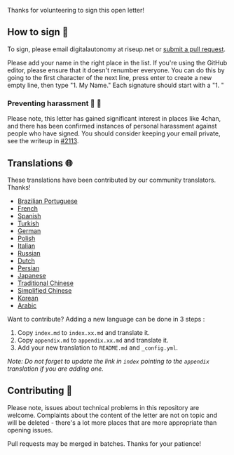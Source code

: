 
Thanks for volunteering to sign this open letter!

## How to sign :memo:

To sign, please email digitalautonomy at riseup.net or [submit a pull request](https://github.com/rms-open-letter/rms-open-letter.github.io/pulls).

Please add your name in the right place in the list. If you're using the GitHub editor, please ensure that it doesn't renumber everyone. You can do this by going to the first character of the next line, press enter to create a new empty line, then type "1. My Name." Each signature should start with a "1. "

### Preventing harassment :closed_lock_with_key: :email:

Please note, this letter has gained significant interest in places like 4chan, and there has been confirmed instances of personal harassment against people who have signed. You should consider keeping your email private, see the writeup in [#2113](https://github.com/rms-open-letter/rms-open-letter.github.io/issues/2113#issuecomment-807539234).

## Translations :globe_with_meridians:

These translations have been contributed by our community translators. Thanks!

- [Brazilian Portuguese][pt_BR]
- [French][fr]
- [Spanish][es]
- [Turkish][tr]
- [German][de]
- [Polish][pl]
- [Italian][it]
- [Russian][ru]
- [Dutch][nl]
- [Persian][fa]
- [Japanese][ja]
- [Traditional Chinese][zh_TW]
- [Simplified Chinese][zh_CN]
- [Korean][ko]
- [Arabic][ar]

[pt_BR]: index.pt.md
[fr]: index.fr.md
[es]: index.es.md
[tr]: index.tr.md
[de]: index.de.md
[pl]: index.pl.md
[it]: index.it.md
[ru]: index.ru.md
[nl]: index.nl.md
[fa]: index.fa.md
[ja]: index.ja.md
[zh_TW]: index.zh_TW.md
[zh_CN]: index.zh_CN.md
[ko]: index.ko.md
[ar]: index.ar.md

Want to contribute? Adding a new language can be done in 3 steps :
1. Copy `index.md` to `index.xx.md` and translate it.
2. Copy `appendix.md` to `appendix.xx.md` and translate it.
3. Add your new translation to `README.md` and `_config.yml`.

_Note: Do not forget to update the link in `index` pointing to the `appendix` translation if you are adding one._

## Contributing :raising_hand:

Please note, issues about technical problems in this repository are welcome. Complaints about the content of the letter are not on topic and will be deleted - there's a lot more places that are more appropriate than opening issues.

Pull requests may be merged in batches. Thanks for your patience!
